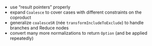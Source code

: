 - use “result pointers” properly
- expand `Coalesce` to cover cases with different constraints on the coproduct
- generalize `coalesceSR` (née `transformIncludeToExclude`) to handle branches and Reduce nodes
- convert many more normalizations to return `Option` (and be applied repeatedly)
